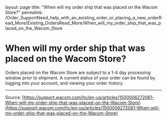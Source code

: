 layout: page
title: "When will my order ship that was placed on the Wacom Store?"
permalink: /Order_SupportNeed_help_with_an_existing_order_or_placing_a_new_orderRead_More/Existing_OrdersRead_More/When_will_my_order_ship_that_was_placed_on_the_Wacom_Store

# When will my order ship that was placed on the Wacom Store?

Orders placed on the Wacom Store are subject to a 1-4 day processing window prior to shipment. A current status of your order can be found by logging into your account, and viewing your order history.

---
Source: [https://support.wacom.com/hc/en-us/articles/1500006272061-When-will-my-order-ship-that-was-placed-on-the-Wacom-Store](https://support.wacom.com/hc/en-us/articles/1500006272061-When-will-my-order-ship-that-was-placed-on-the-Wacom-Store)
